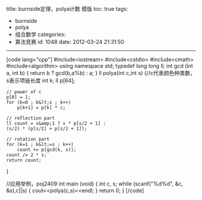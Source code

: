 title: burnside定理，polya计数 模版
toc: true
tags:
  - burnside
  - polya
  - 组合数学
categories:
  - 算法竞赛
id: 1048
date: 2012-03-24 21:31:50
---

[code lang="cpp"]
#include&lt;iostream&gt;
#include&lt;cstdio&gt;
#include&lt;cmath&gt;
#include&lt;algorithm&gt;
using namespace std;
typedef long long ll;
int gcd (int a, int b) 
{ 
	return b ? gcd(b,a%b) : a; 
}
ll polya(int c,int s)
{//c代表颜色种类数，s表示项链长度
	int k;
	ll p[64]; 

	// power of c
	p[0] = 1; 
	for (k=0 ; k&lt;s ; k++) 
		p[k+1] = p[k] * c;

	// reflection part
	ll count = s&amp;1 ? s * p[s/2 + 1] :
	(s/2) * (p[s/2] + p[s/2 + 1]);

	// rotation part
	for (k=1 ; k&lt;=s ; k++) 
		count += p[gcd(k, s)];
	count /= 2 * s;
	return count;
}

//应用举例，poj2409
int main (void)
{
	int c, s;
	while (scanf(&quot;%d%d&quot;, &amp;c, &amp;s),c||s) 
	{
		cout&lt;&lt;polya(c,s)&lt;&lt;endl;
	}
	return 0;
}
[/code]